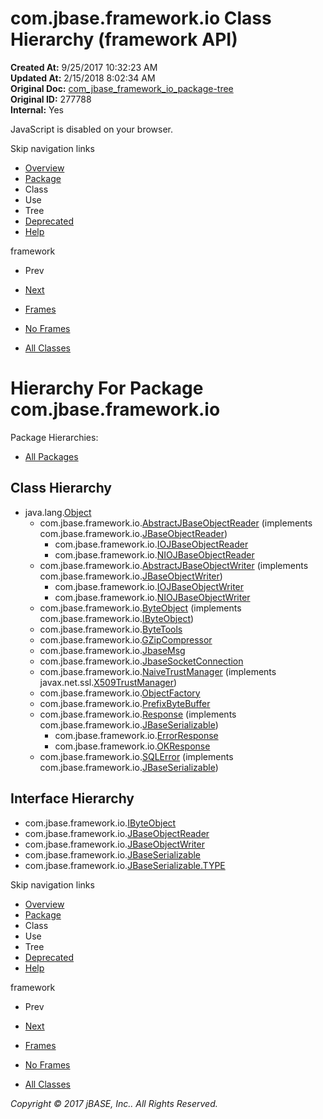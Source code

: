 # com.jbase.framework.io Class Hierarchy (framework   API)

**Created At:** 9/25/2017 10:32:23 AM  
**Updated At:** 2/15/2018 8:02:34 AM  
**Original Doc:** [com_jbase_framework_io_package-tree](https://docs.jbase.com/39220-io/com_jbase_framework_io_package-tree)  
**Original ID:** 277788  
**Internal:** Yes  

<!--<br>    try {<br>        if (location.href.indexOf('is-external=true') == -1) {<br>            parent.document.title="com.jbase.framework.io Class Hierarchy (framework   API)";<br>        }<br>    }<br>    catch(err) {<br>    }<br>//-->
JavaScript is disabled on your browser.

Skip navigation links

- [Overview](../../../../overview-summary.html)
- [Package](./../com.jbase.framework.io-%28framework---api%29)
- Class
- Use
- Tree
- [Deprecated](../../../../deprecated-list.html)
- [Help](../../../../help-doc.html)


framework <br>

- Prev
- [Next](./../charset/com.jbase.framework.io.charset-class-hierarchy-%28framework---api%29)


- [Frames](./.)
- [No Frames](./.)


- [All Classes](../../../../allclasses-noframe.html)


<!--<br>  allClassesLink = document.getElementById("allclasses\_navbar\_top");<br>  if(window==top) {<br>    allClassesLink.style.display = "block";<br>  }<br>  else {<br>    allClassesLink.style.display = "none";<br>  }<br>  //-->

# Hierarchy For Package com.jbase.framework.io
Package Hierarchies:
- [All Packages](../../../../overview-tree.html)

## Class Hierarchy

- java.lang.[Object](http://java.sun.com/j2se/1.5.0/docs/api/java/lang/Object.html?is-external=true "class or interface in java.lang")
    - com.jbase.framework.io.[AbstractJBaseObjectReader](./../abstractjbaseobjectreader-%28framework---api%29 "class in com.jbase.framework.io") (implements com.jbase.framework.io.[JBaseObjectReader](./../jbaseobjectreader-%28framework---api%29 "interface in com.jbase.framework.io"))
        - com.jbase.framework.io.[IOJBaseObjectReader](./../iojbaseobjectreader-%28framework---api%29 "class in com.jbase.framework.io")
        - com.jbase.framework.io.[NIOJBaseObjectReader](./../niojbaseobjectreader-%28framework---api%29 "class in com.jbase.framework.io")
    - com.jbase.framework.io.[AbstractJBaseObjectWriter](./../abstractjbaseobjectwriter-%28framework---api%29 "class in com.jbase.framework.io") (implements com.jbase.framework.io.[JBaseObjectWriter](./../jbaseobjectwriter-%28framework---api%29 "interface in com.jbase.framework.io"))
        - com.jbase.framework.io.[IOJBaseObjectWriter](./../iojbaseobjectwriter-%28framework---api%29 "class in com.jbase.framework.io")
        - com.jbase.framework.io.[NIOJBaseObjectWriter](./../niojbaseobjectwriter-%28framework---api%29 "class in com.jbase.framework.io")
    - com.jbase.framework.io.[ByteObject](./../byteobject-%28framework---api%29 "class in com.jbase.framework.io") (implements com.jbase.framework.io.[IByteObject](./../ibyteobject-%28framework---api%29 "interface in com.jbase.framework.io"))
    - com.jbase.framework.io.[ByteTools](./../bytetools-%28framework---api%29 "class in com.jbase.framework.io")
    - com.jbase.framework.io.[GZipCompressor](./../gzipcompressor-%28framework---api%29 "class in com.jbase.framework.io")
    - com.jbase.framework.io.[JbaseMsg](./../jbasemsg-%28framework---api%29 "class in com.jbase.framework.io")
    - com.jbase.framework.io.[JbaseSocketConnection](./../jbasesocketconnection-%28framework---api%29 "class in com.jbase.framework.io")
    - com.jbase.framework.io.[NaiveTrustManager](./../naivetrustmanager-%28framework---api%29 "class in com.jbase.framework.io") (implements javax.net.ssl.[X509TrustManager](http://java.sun.com/j2se/1.5.0/docs/api/javax/net/ssl/X509TrustManager.html?is-external=true "class or interface in javax.net.ssl"))
    - com.jbase.framework.io.[ObjectFactory](./../objectfactory-%28framework---api%29 "class in com.jbase.framework.io")
    - com.jbase.framework.io.[PrefixByteBuffer](./../prefixbytebuffer-%28framework---api%29 "class in com.jbase.framework.io")
    - com.jbase.framework.io.[Response](./../response-%28framework---api%29 "class in com.jbase.framework.io") (implements com.jbase.framework.io.[JBaseSerializable](./../jbaseserializable-%28framework---api%29 "interface in com.jbase.framework.io"))
        - com.jbase.framework.io.[ErrorResponse](./../errorresponse-%28framework---api%29 "class in com.jbase.framework.io")
        - com.jbase.framework.io.[OKResponse](./../okresponse-%28framework---api%29 "class in com.jbase.framework.io")
    - com.jbase.framework.io.[SQLError](./../sqlerror-%28framework---api%29 "class in com.jbase.framework.io") (implements com.jbase.framework.io.[JBaseSerializable](./../jbaseserializable-%28framework---api%29 "interface in com.jbase.framework.io"))


## Interface Hierarchy

- com.jbase.framework.io.[IByteObject](./../ibyteobject-%28framework---api%29 "interface in com.jbase.framework.io")
- com.jbase.framework.io.[JBaseObjectReader](./../jbaseobjectreader-%28framework---api%29 "interface in com.jbase.framework.io")
- com.jbase.framework.io.[JBaseObjectWriter](./../jbaseobjectwriter-%28framework---api%29 "interface in com.jbase.framework.io")
- com.jbase.framework.io.[JBaseSerializable](./../jbaseserializable-%28framework---api%29 "interface in com.jbase.framework.io")
- com.jbase.framework.io.[JBaseSerializable.TYPE](./../jbaseserializable-%28framework---api%29 "interface in com.jbase.framework.io")

Skip navigation links

- [Overview](../../../../overview-summary.html)
- [Package](./../com.jbase.framework.io-%28framework---api%29)
- Class
- Use
- Tree
- [Deprecated](../../../../deprecated-list.html)
- [Help](../../../../help-doc.html)


framework <br>

- Prev
- [Next](./../charset/com.jbase.framework.io.charset-class-hierarchy-%28framework---api%29)


- [Frames](./.)
- [No Frames](./.)


- [All Classes](../../../../allclasses-noframe.html)


<!--<br>  allClassesLink = document.getElementById("allclasses\_navbar\_bottom");<br>  if(window==top) {<br>    allClassesLink.style.display = "block";<br>  }<br>  else {<br>    allClassesLink.style.display = "none";<br>  }<br>  //-->

*Copyright © 2017 jBASE, Inc.. All Rights Reserved.*
